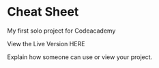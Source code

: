 # Cheat Sheet

My first solo project for Codeacademy

View the Live Version HERE 

Explain how someone can use or view your project.

